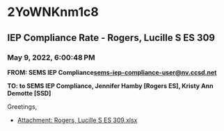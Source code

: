 # 2YoWNKnm1c8
## IEP Compliance Rate - Rogers, Lucille S ES 309
### May 9, 2022, 6:00:48 PM
**FROM: SEMS IEP Compliance<sems-iep-compliance-user@nv.ccsd.net>**

**TO: to SEMS IEP Compliance, Jennifer Hamby [Rogers ES], Kristy Ann Demotte [SSD]**


Greetings,  





* [Attachment: Rogers, Lucille S ES 309.xlsx](2YoWNKnm1c8-attachment-1.xlsx)
